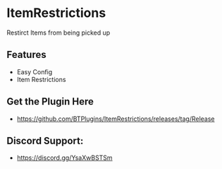 # ItemRestrictions
 Restirct Items from being picked up

## Features
- Easy Config
- Item Restrictions

## Get the Plugin Here
- https://github.com/BTPlugins/ItemRestrictions/releases/tag/Release

## Discord Support: 
- https://discord.gg/YsaXwBSTSm
